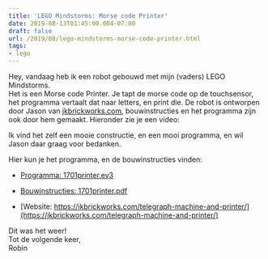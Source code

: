 ```yaml
---
title: 'LEGO Mindstorms: Morse code Printer'
date: 2019-08-13T01:45:00.004-07:00
draft: false
url: /2019/08/lego-mindstorms-morse-code-printer.html
tags:
- lego
---
```


Hey, vandaag heb ik een robot gebouwd met mijn (vaders) LEGO Mindstorms.  
Het is een Morse code Printer. Je tapt de morse code op de touchsensor, het programma vertaalt dat naar letters, en print die. De robot is ontworpen door Jason van [jkbrickworks.com](https://jkbrickworks.com/), bouwinstructies en het programma zijn ook door hem gemaakt. Hieronder zie je een video:  
  
  
  
  
  
Ik vind het zelf een mooie constructie, en een mooi programma, en wil Jason daar graag voor bedanken.  
  
Hier kun je het programma, en de bouwinstructies vinden:  

*   [Programma: 1701printer.ev3](https://jkbrickworks.com/lego/customs/1701/1701printer.ev3)  
    
*   [Bouwinstructies: 1701printer.pdf](https://bricksafe.com/files/JKBrickworks/instructions/1701printer.pdf)  
    
*   [Website: https://jkbrickworks.com/telegraph-machine-and-printer/](https://jkbrickworks.com/telegraph-machine-and-printer/)

  
Dit was het weer!  
Tot de volgende keer,  
Robin